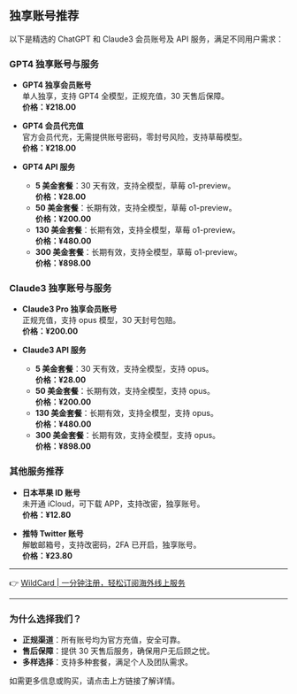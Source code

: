 ## 独享账号推荐

以下是精选的 ChatGPT 和 Claude3 会员账号及 API 服务，满足不同用户需求：

### GPT4 独享账号与服务

- **GPT4 独享会员账号**  
  单人独享，支持 GPT4 全模型，正规充值，30 天售后保障。  
  **价格：¥218.00**

- **GPT4 会员代充值**  
  官方会员代充，无需提供账号密码，零封号风险，支持草莓模型。  
  **价格：¥218.00**

- **GPT4 API 服务**  
  - **5 美金套餐**：30 天有效，支持全模型，草莓 o1-preview。  
    **价格：¥28.00**  
  - **50 美金套餐**：长期有效，支持全模型，草莓 o1-preview。  
    **价格：¥200.00**  
  - **130 美金套餐**：长期有效，支持全模型，草莓 o1-preview。  
    **价格：¥480.00**  
  - **300 美金套餐**：长期有效，支持全模型，草莓 o1-preview。  
    **价格：¥898.00**

### Claude3 独享账号与服务

- **Claude3 Pro 独享会员账号**  
  正规充值，支持 opus 模型，30 天封号包赔。  
  **价格：¥200.00**

- **Claude3 API 服务**  
  - **5 美金套餐**：30 天有效，支持全模型，支持 opus。  
    **价格：¥28.00**  
  - **50 美金套餐**：长期有效，支持全模型，支持 opus。  
    **价格：¥200.00**  
  - **130 美金套餐**：长期有效，支持全模型，支持 opus。  
    **价格：¥480.00**  
  - **300 美金套餐**：长期有效，支持全模型，支持 opus。  
    **价格：¥898.00**

### 其他服务推荐

- **日本苹果 ID 账号**  
  未开通 iCloud，可下载 APP，支持改密，独享账号。  
  **价格：¥12.80**

- **推特 Twitter 账号**  
  解敏邮箱号，支持改密码，2FA 已开启，独享账号。  
  **价格：¥23.80**

---

👉 [WildCard | 一分钟注册，轻松订阅海外线上服务](https://bit.ly/bewildcard)

---

### 为什么选择我们？

- **正规渠道**：所有账号均为官方充值，安全可靠。  
- **售后保障**：提供 30 天售后服务，确保用户无后顾之忧。  
- **多样选择**：支持多种套餐，满足个人及团队需求。

如需更多信息或购买，请点击上方链接了解详情。